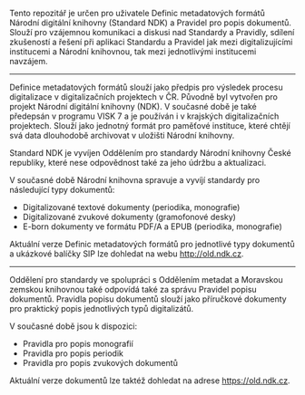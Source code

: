 Tento repozitář je určen pro uživatele Definic metadatových formátů Národní digitální knihovny (Standard NDK) a Pravidel pro popis dokumentů. Slouží pro vzájemnou komunikaci a diskusi nad Standardy a Pravidly, sdílení zkušeností a řešení při aplikaci Standardu a Pravidel jak mezi digitalizujícími institucemi a Národní knihovnou, tak mezi jednotlivými institucemi navzájem.

***

Definice metadatových formátů slouží jako předpis pro výsledek procesu digitalizace v digitalizačních projektech v ČR. Původně byl vytvořen pro projekt Národní digitální knihovny (NDK). V současné době je také předepsán v programu VISK 7 a je používán i v krajských digitalizačních projektech. Slouží jako jednotný formát pro paměťové instituce, které chtějí svá data dlouhodobě archivovat v uložišti Národní knihovny.

Standard NDK je vyvíjen Oddělením pro standardy Národní knihovny České republiky, které nese odpovědnost také za jeho údržbu a aktualizaci. 

V současné době Národní knihovna spravuje a vyvíjí standardy pro následující typy dokumentů:

-	Digitalizované textové dokumenty (periodika, monografie)
-	Digitalizované zvukové dokumenty (gramofonové desky)
-	E-born dokumenty ve formátu PDF/A a EPUB (periodika, monografie)

Aktuální verze Definic metadatových formátů pro jednotlivé typy dokumentů a ukázkové balíčky SIP lze dohledat na webu http://old.ndk.cz. 

***

Oddělení pro standardy ve spolupráci s Oddělením metadat a Moravskou zemskou knihovnou také odpovídá také za správu Pravidel popisu dokumentů. Pravidla popisu dokumentů slouží jako příručkové dokumenty pro praktický popis jednotlivých typů digitalizátů. 

V současné době jsou k dispozici: 

-	Pravidla pro popis monografií 
-	Pravidla pro popis periodik 
-	Pravidla pro popis zvukových dokumentů

Aktuální verze dokumentů lze taktéž dohledat na adrese https://old.ndk.cz. 

